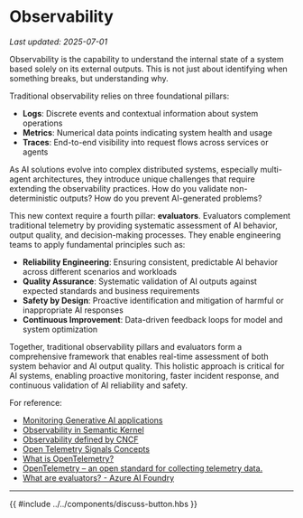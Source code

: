 # Observability

_Last updated: 2025-07-01_

Observability is the capability to understand the internal state of a system
based solely on its external outputs. This is not just about identifying when
something breaks, but understanding why.

Traditional observability relies on three foundational pillars:

- **Logs**: Discrete events and contextual information about system operations
- **Metrics**: Numerical data points indicating system health and usage
- **Traces**: End-to-end visibility into request flows across services or agents

As AI solutions evolve into complex distributed systems, especially multi-agent
architectures, they introduce unique challenges that require extending the
observability practices. How do you validate non-deterministic outputs? How do
you prevent AI-generated problems?

This new context require a fourth pillar: **evaluators**. Evaluators complement
traditional telemetry by providing systematic assessment of AI behavior, output
quality, and decision-making processes. They enable engineering teams to apply
fundamental principles such as:

- **Reliability Engineering**: Ensuring consistent, predictable AI behavior
  across different scenarios and workloads
- **Quality Assurance**: Systematic validation of AI outputs against expected
  standards and business requirements
- **Safety by Design**: Proactive identification and mitigation of harmful or
  inappropriate AI responses
- **Continuous Improvement**: Data-driven feedback loops for model and system
  optimization

Together, traditional observability pillars and evaluators form a comprehensive
framework that enables real-time assessment of both system behavior and AI
output quality. This holistic approach is critical for AI systems, enabling
proactive monitoring, faster incident response, and continuous validation of AI
reliability and safety.

For reference:

- [Monitoring Generative AI applications](https://learn.microsoft.com/en-us/ai/playbook/technology-guidance/generative-ai/mlops-in-openai/monitoring/monitoring)
- [Observability in Semantic Kernel](https://learn.microsoft.com/en-us/semantic-kernel/concepts/enterprise-readiness/observability/)
- [Observability defined by CNCF](https://www.cncf.io/blog/2024/06/25/your-guide-to-observability-engineering-in-2024/)
- [Open Telemetry Signals Concepts](https://opentelemetry.io/docs/concepts/signals/)
- [What is OpenTelemetry?](https://opentelemetry.io/docs/what-is-opentelemetry/)
- [OpenTelemetry – an open standard for collecting telemetry data.](https://opentelemetry.io/)
- [What are evaluators? - Azure AI Foundry](https://learn.microsoft.com/en-us/azure/ai-foundry/concepts/observability#what-are-evaluators)

---

{{ #include ../../components/discuss-button.hbs }}
